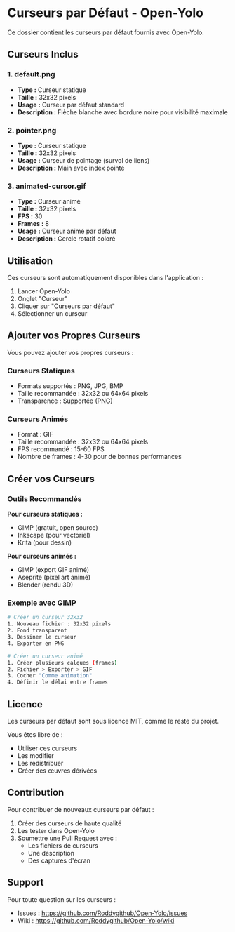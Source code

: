 # Curseurs par Défaut - Open-Yolo

Ce dossier contient les curseurs par défaut fournis avec Open-Yolo.

## Curseurs Inclus

### 1. default.png
- **Type :** Curseur statique
- **Taille :** 32x32 pixels
- **Usage :** Curseur par défaut standard
- **Description :** Flèche blanche avec bordure noire pour visibilité maximale

### 2. pointer.png
- **Type :** Curseur statique
- **Taille :** 32x32 pixels
- **Usage :** Curseur de pointage (survol de liens)
- **Description :** Main avec index pointé

### 3. animated-cursor.gif
- **Type :** Curseur animé
- **Taille :** 32x32 pixels
- **FPS :** 30
- **Frames :** 8
- **Usage :** Curseur animé par défaut
- **Description :** Cercle rotatif coloré

## Utilisation

Ces curseurs sont automatiquement disponibles dans l'application :

1. Lancer Open-Yolo
2. Onglet "Curseur"
3. Cliquer sur "Curseurs par défaut"
4. Sélectionner un curseur

## Ajouter vos Propres Curseurs

Vous pouvez ajouter vos propres curseurs :

### Curseurs Statiques
- Formats supportés : PNG, JPG, BMP
- Taille recommandée : 32x32 ou 64x64 pixels
- Transparence : Supportée (PNG)

### Curseurs Animés
- Format : GIF
- Taille recommandée : 32x32 ou 64x64 pixels
- FPS recommandé : 15-60 FPS
- Nombre de frames : 4-30 pour de bonnes performances

## Créer vos Curseurs

### Outils Recommandés

**Pour curseurs statiques :**
- GIMP (gratuit, open source)
- Inkscape (pour vectoriel)
- Krita (pour dessin)

**Pour curseurs animés :**
- GIMP (export GIF animé)
- Aseprite (pixel art animé)
- Blender (rendu 3D)

### Exemple avec GIMP

```bash
# Créer un curseur 32x32
1. Nouveau fichier : 32x32 pixels
2. Fond transparent
3. Dessiner le curseur
4. Exporter en PNG

# Créer un curseur animé
1. Créer plusieurs calques (frames)
2. Fichier > Exporter > GIF
3. Cocher "Comme animation"
4. Définir le délai entre frames
```

## Licence

Les curseurs par défaut sont sous licence MIT, comme le reste du projet.

Vous êtes libre de :
- Utiliser ces curseurs
- Les modifier
- Les redistribuer
- Créer des œuvres dérivées

## Contribution

Pour contribuer de nouveaux curseurs par défaut :

1. Créer des curseurs de haute qualité
2. Les tester dans Open-Yolo
3. Soumettre une Pull Request avec :
   - Les fichiers de curseurs
   - Une description
   - Des captures d'écran

## Support

Pour toute question sur les curseurs :
- Issues : https://github.com/Roddygithub/Open-Yolo/issues
- Wiki : https://github.com/Roddygithub/Open-Yolo/wiki

